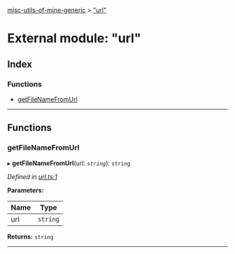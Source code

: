 [misc-utils-of-mine-generic](../README.md) > ["url"](../modules/_url_.md)

# External module: "url"

## Index

### Functions

* [getFileNameFromUrl](_url_.md#getfilenamefromurl)

---

## Functions

<a id="getfilenamefromurl"></a>

###  getFileNameFromUrl

▸ **getFileNameFromUrl**(url: *`string`*): `string`

*Defined in [url.ts:1](https://github.com/cancerberoSgx/misc-utils-of-mine/blob/6844400/misc-utils-of-mine-generic/src/url.ts#L1)*

**Parameters:**

| Name | Type |
| ------ | ------ |
| url | `string` |

**Returns:** `string`

___

